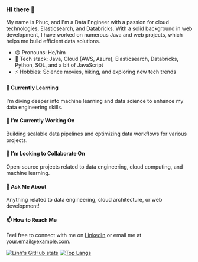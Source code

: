 ### Hi there 👋  
My name is Phuc, and I'm a Data Engineer with a passion for cloud technologies, Elasticsearch, and Databricks. With a solid background in web development, I have worked on numerous Java and web projects, which helps me build efficient data solutions.  

- 😄 Pronouns: He/him  
- 💬 Tech stack: Java, Cloud (AWS, Azure), Elasticsearch, Databricks, Python, SQL, and a bit of JavaScript  
- ⚡ Hobbies: Science movies, hiking, and exploring new tech trends  

#### 🌱 Currently Learning  
I'm diving deeper into machine learning and data science to enhance my data engineering skills.  

#### 🔭 I’m Currently Working On  
Building scalable data pipelines and optimizing data workflows for various projects.  

#### 👯 I’m Looking to Collaborate On  
Open-source projects related to data engineering, cloud computing, and machine learning.  

#### 🤔 Ask Me About  
Anything related to data engineering, cloud architecture, or web development!  

#### 📫 How to Reach Me  
Feel free to connect with me on [LinkedIn](https://www.linkedin.com/in/yourprofile) or email me at [your.email@example.com](mailto:your.email@example.com).  

[![Linh's GitHub stats](https://github-readme-stats.vercel.app/api?username=nptran&theme=radical)](https://github.com/anuraghazra/github-readme-stats)   [![Top Langs](https://github-readme-stats.vercel.app/api/top-langs/?username=nptran&theme=radical)](https://github.com/anuraghazra/github-readme-stats)  

<!--  
**nptran/nptran** is a ✨ _special_ ✨ repository because its `README.md` (this file) appears on your GitHub profile.  

Here are some ideas to get you started:  

- 🔭 I’m currently working on ...  
- 🌱 I’m currently learning ...  
- 👯 I’m looking to collaborate on ...  
- 🤔 I’m looking for help with ...  
- 💬 Ask me about ...  
- 📫 How to reach me: ...  
- 😄 Pronouns: ...  
- ⚡ Fun fact: ...  
-->
